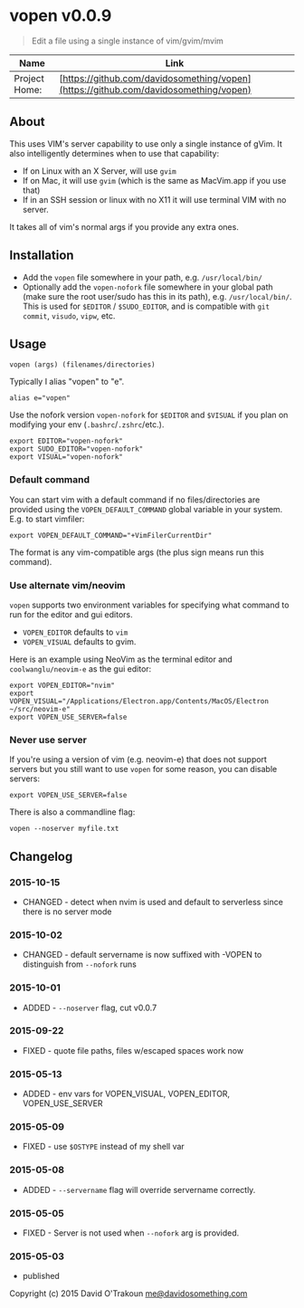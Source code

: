 # vopen v0.0.9

> Edit a file using a single instance of vim/gvim/mvim

| Name          | Link           |
| ------------- | -------------- |
| Project Home: | [https://github.com/davidosomething/vopen](https://github.com/davidosomething/vopen)

## About

This uses VIM's server capability to use only a single instance of gVim.
It also intelligently determines when to use that capability:

- If on Linux with an X Server, will use `gvim`
- If on Mac, it will use `gvim` (which is the same as MacVim.app if you use
  that)
- If in an SSH session or linux with no X11 it will use terminal VIM with no
  server.

It takes all of vim's normal args if you provide any extra ones.

## Installation

- Add the `vopen` file somewhere in your path, e.g. `/usr/local/bin/`
- Optionally add the `vopen-nofork` file somewhere in your global path (make
  sure the root user/sudo has this in its path), e.g. `/usr/local/bin/`. This is
  used for `$EDITOR` / `$SUDO_EDITOR`, and is compatible with `git commit`,
  `visudo`, `vipw`, etc.

## Usage

    vopen (args) (filenames/directories)

Typically I alias "vopen" to "e".

    alias e="vopen"

Use the nofork version `vopen-nofork` for `$EDITOR` and `$VISUAL` if you plan
on modifying your env (`.bashrc`/`.zshrc`/etc.).

    export EDITOR="vopen-nofork"
    export SUDO_EDITOR="vopen-nofork"
    export VISUAL="vopen-nofork"

### Default command

You can start vim with a default command if no files/directories are provided
using the `VOPEN_DEFAULT_COMMAND` global variable in your system. E.g. to
start vimfiler:

    export VOPEN_DEFAULT_COMMAND="+VimFilerCurrentDir"

The format is any vim-compatible args (the plus sign means run this command).

### Use alternate vim/neovim

`vopen` supports two environment variables for specifying what command to run
for the editor and gui editors.

- `VOPEN_EDITOR` defaults to `vim`
- `VOPEN_VISUAL` defaults to gvim.

Here is an example using NeoVim as the terminal editor and `coolwanglu/neovim-e`
as the gui editor:

    export VOPEN_EDITOR="nvim"
    export VOPEN_VISUAL="/Applications/Electron.app/Contents/MacOS/Electron ~/src/neovim-e"
    export VOPEN_USE_SERVER=false

### Never use server

If you're using a version of vim (e.g. neovim-e) that does not support servers
but you still want to use `vopen` for some reason, you can disable servers:

    export VOPEN_USE_SERVER=false

There is also a commandline flag:

    vopen --noserver myfile.txt

## Changelog

### 2015-10-15

- CHANGED - detect when nvim is used and default to serverless since there is
  no server mode

### 2015-10-02

- CHANGED - default servername is now suffixed with -VOPEN to distinguish from
  `--nofork` runs

### 2015-10-01

- ADDED - `--noserver` flag, cut v0.0.7

### 2015-09-22

- FIXED - quote file paths, files w/escaped spaces work now

### 2015-05-13

- ADDED - env vars for VOPEN_VISUAL, VOPEN_EDITOR, VOPEN_USE_SERVER

### 2015-05-09

- FIXED - use `$OSTYPE` instead of my shell var

### 2015-05-08

- ADDED - `--servername` flag will override servername correctly.

### 2015-05-05

- FIXED - Server is not used when `--nofork` arg is provided.

### 2015-05-03

- published

Copyright (c) 2015 David O'Trakoun <me@davidosomething.com>
